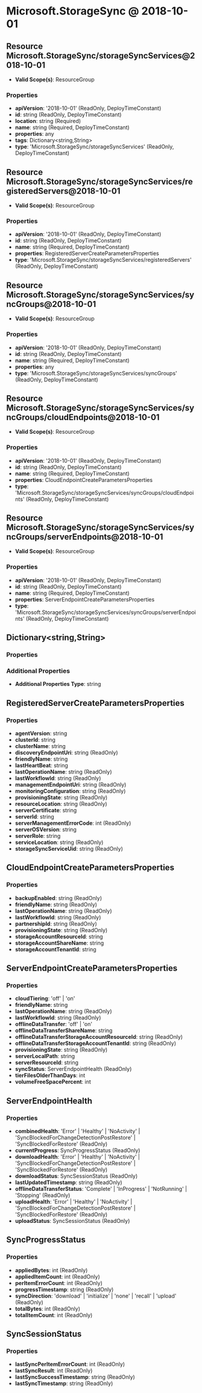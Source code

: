 # Microsoft.StorageSync @ 2018-10-01

## Resource Microsoft.StorageSync/storageSyncServices@2018-10-01
* **Valid Scope(s)**: ResourceGroup
### Properties
* **apiVersion**: '2018-10-01' (ReadOnly, DeployTimeConstant)
* **id**: string (ReadOnly, DeployTimeConstant)
* **location**: string (Required)
* **name**: string (Required, DeployTimeConstant)
* **properties**: any
* **tags**: Dictionary<string,String>
* **type**: 'Microsoft.StorageSync/storageSyncServices' (ReadOnly, DeployTimeConstant)

## Resource Microsoft.StorageSync/storageSyncServices/registeredServers@2018-10-01
* **Valid Scope(s)**: ResourceGroup
### Properties
* **apiVersion**: '2018-10-01' (ReadOnly, DeployTimeConstant)
* **id**: string (ReadOnly, DeployTimeConstant)
* **name**: string (Required, DeployTimeConstant)
* **properties**: RegisteredServerCreateParametersProperties
* **type**: 'Microsoft.StorageSync/storageSyncServices/registeredServers' (ReadOnly, DeployTimeConstant)

## Resource Microsoft.StorageSync/storageSyncServices/syncGroups@2018-10-01
* **Valid Scope(s)**: ResourceGroup
### Properties
* **apiVersion**: '2018-10-01' (ReadOnly, DeployTimeConstant)
* **id**: string (ReadOnly, DeployTimeConstant)
* **name**: string (Required, DeployTimeConstant)
* **properties**: any
* **type**: 'Microsoft.StorageSync/storageSyncServices/syncGroups' (ReadOnly, DeployTimeConstant)

## Resource Microsoft.StorageSync/storageSyncServices/syncGroups/cloudEndpoints@2018-10-01
* **Valid Scope(s)**: ResourceGroup
### Properties
* **apiVersion**: '2018-10-01' (ReadOnly, DeployTimeConstant)
* **id**: string (ReadOnly, DeployTimeConstant)
* **name**: string (Required, DeployTimeConstant)
* **properties**: CloudEndpointCreateParametersProperties
* **type**: 'Microsoft.StorageSync/storageSyncServices/syncGroups/cloudEndpoints' (ReadOnly, DeployTimeConstant)

## Resource Microsoft.StorageSync/storageSyncServices/syncGroups/serverEndpoints@2018-10-01
* **Valid Scope(s)**: ResourceGroup
### Properties
* **apiVersion**: '2018-10-01' (ReadOnly, DeployTimeConstant)
* **id**: string (ReadOnly, DeployTimeConstant)
* **name**: string (Required, DeployTimeConstant)
* **properties**: ServerEndpointCreateParametersProperties
* **type**: 'Microsoft.StorageSync/storageSyncServices/syncGroups/serverEndpoints' (ReadOnly, DeployTimeConstant)

## Dictionary<string,String>
### Properties
### Additional Properties
* **Additional Properties Type**: string

## RegisteredServerCreateParametersProperties
### Properties
* **agentVersion**: string
* **clusterId**: string
* **clusterName**: string
* **discoveryEndpointUri**: string (ReadOnly)
* **friendlyName**: string
* **lastHeartBeat**: string
* **lastOperationName**: string (ReadOnly)
* **lastWorkflowId**: string (ReadOnly)
* **managementEndpointUri**: string (ReadOnly)
* **monitoringConfiguration**: string (ReadOnly)
* **provisioningState**: string (ReadOnly)
* **resourceLocation**: string (ReadOnly)
* **serverCertificate**: string
* **serverId**: string
* **serverManagementErrorCode**: int (ReadOnly)
* **serverOSVersion**: string
* **serverRole**: string
* **serviceLocation**: string (ReadOnly)
* **storageSyncServiceUid**: string (ReadOnly)

## CloudEndpointCreateParametersProperties
### Properties
* **backupEnabled**: string (ReadOnly)
* **friendlyName**: string (ReadOnly)
* **lastOperationName**: string (ReadOnly)
* **lastWorkflowId**: string (ReadOnly)
* **partnershipId**: string (ReadOnly)
* **provisioningState**: string (ReadOnly)
* **storageAccountResourceId**: string
* **storageAccountShareName**: string
* **storageAccountTenantId**: string

## ServerEndpointCreateParametersProperties
### Properties
* **cloudTiering**: 'off' | 'on'
* **friendlyName**: string
* **lastOperationName**: string (ReadOnly)
* **lastWorkflowId**: string (ReadOnly)
* **offlineDataTransfer**: 'off' | 'on'
* **offlineDataTransferShareName**: string
* **offlineDataTransferStorageAccountResourceId**: string (ReadOnly)
* **offlineDataTransferStorageAccountTenantId**: string (ReadOnly)
* **provisioningState**: string (ReadOnly)
* **serverLocalPath**: string
* **serverResourceId**: string
* **syncStatus**: ServerEndpointHealth (ReadOnly)
* **tierFilesOlderThanDays**: int
* **volumeFreeSpacePercent**: int

## ServerEndpointHealth
### Properties
* **combinedHealth**: 'Error' | 'Healthy' | 'NoActivity' | 'SyncBlockedForChangeDetectionPostRestore' | 'SyncBlockedForRestore' (ReadOnly)
* **currentProgress**: SyncProgressStatus (ReadOnly)
* **downloadHealth**: 'Error' | 'Healthy' | 'NoActivity' | 'SyncBlockedForChangeDetectionPostRestore' | 'SyncBlockedForRestore' (ReadOnly)
* **downloadStatus**: SyncSessionStatus (ReadOnly)
* **lastUpdatedTimestamp**: string (ReadOnly)
* **offlineDataTransferStatus**: 'Complete' | 'InProgress' | 'NotRunning' | 'Stopping' (ReadOnly)
* **uploadHealth**: 'Error' | 'Healthy' | 'NoActivity' | 'SyncBlockedForChangeDetectionPostRestore' | 'SyncBlockedForRestore' (ReadOnly)
* **uploadStatus**: SyncSessionStatus (ReadOnly)

## SyncProgressStatus
### Properties
* **appliedBytes**: int (ReadOnly)
* **appliedItemCount**: int (ReadOnly)
* **perItemErrorCount**: int (ReadOnly)
* **progressTimestamp**: string (ReadOnly)
* **syncDirection**: 'download' | 'initialize' | 'none' | 'recall' | 'upload' (ReadOnly)
* **totalBytes**: int (ReadOnly)
* **totalItemCount**: int (ReadOnly)

## SyncSessionStatus
### Properties
* **lastSyncPerItemErrorCount**: int (ReadOnly)
* **lastSyncResult**: int (ReadOnly)
* **lastSyncSuccessTimestamp**: string (ReadOnly)
* **lastSyncTimestamp**: string (ReadOnly)

